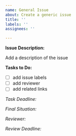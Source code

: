 ```yaml
---
name: General Issue
about: Create a generic issue
title: ''
labels: ''
assignees: ''

---
```


**Issue Description:**

Add a description of the issue

**Tasks to Do:**

- [ ] add issue labels
- [ ] add reviewer
- [ ] add related links

*Task Deadline:* 

*Final Situation:*

*Reviewer:*  

*Review Deadline:*
